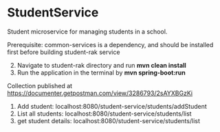 # StudentService
Student microservice for managing students in a school.

Prerequisite: common-services is a dependency, and should be installed first before building student-rak service

2. Navigate to student-rak directory and run **mvn clean install**
3. Run the application in the terminal by **mvn spring-boot:run**

Collection published at https://documenter.getpostman.com/view/3286793/2sAYXBGzKi

1. Add student: localhost:8080/student-service/students/addStudent
2. List all students: localhost:8080/student-service/students/list
3. get student details: localhost:8080/student-service/students/list


